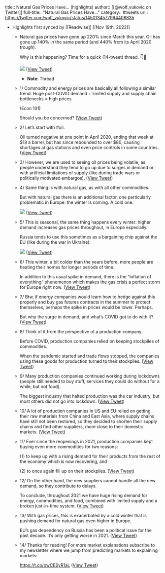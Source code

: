 title:: Natural Gas Prices Have... (highlights)
author:: [[@wolf_vukovic on Twitter]]
full-title:: "Natural Gas Prices Have..."
category:: #tweets
url:: https://twitter.com/wolf_vukovic/status/1450134577964408835

- Highlights first synced by [[Readwise]] [[Nov 19th, 2022]]
	- Natural gas prices have gone up 220% since March this year. Oil has gone up 140% in the same period (and 440% from its April 2020 trough). 
	  
	  Why is this happening? Time for a quick (14-tweet) thread. 👇🧵 
	  
	  ![](https://pbs.twimg.com/media/FB_biEYXoAcY7Ae.png) ([View Tweet](https://twitter.com/wolf_vukovic/status/1450134577964408835))
		- **Note**: Thread
	- 1/ Commodity and energy prices are basically all following a similar trend. Huge post-COVID demand + limited supply and supply chain bottlenecks = high prices
	  
	  (Econ 101)
	  
	  Should you be concerned? ([View Tweet](https://twitter.com/wolf_vukovic/status/1450134898589769728))
	- 2/ Let’s start with #oil. 
	  
	  Oil turned negative at one point in April 2020, ending that week at $18 a barrel, but has since rebounded to over $80, causing shortages at gas stations and even price controls in some countries. ([View Tweet](https://twitter.com/wolf_vukovic/status/1450135204216156164))
	- 3/ However, we are used to seeing oil prices being volatile, as people understand they tend to go up due to surges in demand or with artificial limitations of supply (like during trade wars or politically motivated embargos). ([View Tweet](https://twitter.com/wolf_vukovic/status/1450135375519825923))
	- 4/ Same thing is with natural gas, as with all other commodities.
	  
	  But with natural gas there is an additional factor, one particularly problematic in Europe: the winter is coming. A cold one. 
	  
	  ![](https://pbs.twimg.com/media/FB_q3UdXEAAiII5.jpg) ([View Tweet](https://twitter.com/wolf_vukovic/status/1450135846116544515))
	- 5/ This is seasonal, the same thing happens every winter: higher demand increases gas prices throughout, in Europe especially. 
	  
	  Russia tends to use this sometimes as a bargaining chip against the EU (like during the war in Ukraine). 
	  
	  ![](https://pbs.twimg.com/media/FB_rTTKXsAQ1_73.jpg) ([View Tweet](https://twitter.com/wolf_vukovic/status/1450136326985113611))
	- 6/ This winter, a bit colder than the years before, more people are heating their homes for longer periods of time. 
	  
	  In addition to this usual spike in demand, there is the “inflation of everything“ phenomenon which makes the gas crisis a perfect storm for Europe right now. ([View Tweet](https://twitter.com/wolf_vukovic/status/1450136464734527488))
	- 7/ Btw, if energy companies would learn how to hedge against this properly and buy gas futures contracts in the summer to protect themselves, perhaps the spike in prices would be lower. Perhaps.
	  
	  But why the surge in demand, and what’s COVID got to do with it? ([View Tweet](https://twitter.com/wolf_vukovic/status/1450136556963049476))
	- 8/ Think of it from the perspective of a production company. 
	  
	  Before COVID, production companies relied on keeping stockpiles of commodities. 
	  
	  When the pandemic started and trade flows stopped, the companies using these goods for production turned to their stockpiles. ([View Tweet](https://twitter.com/wolf_vukovic/status/1450136646331080706))
	- 9/ Many production companies continued working during lockdowns (people still needed to buy stuff, services they could do without for a while, but not food). 
	  
	  The biggest industry that halted production was the car industry, but most others did not go into lockdown. ([View Tweet](https://twitter.com/wolf_vukovic/status/1450136717235793922))
	- 10/ A lot of production companies in US and EU relied on getting their raw materials from China and East Asia, where supply chains have still not been restored, so they decided to shorten their supply chains and find other suppliers, more close to their domestic markets. ([View Tweet](https://twitter.com/wolf_vukovic/status/1450136784021729286))
	- 11/ Ever since the reopenings in 2021, production companies kept buying even more commodities for two reasons: 
	  
	  (1) to keep up with a rising demand for their products from the rest of the economy which is now recovering, and 
	  
	  (2) to once again fill up on their stockpiles. ([View Tweet](https://twitter.com/wolf_vukovic/status/1450136912644165632))
	- 12/ On the other hand, the new suppliers cannot handle all the new demand, so they contribute to delays.
	  
	  To conclude, throughout 2021 we have huge rising demand for energy, commodities, and food, combined with limited supply and a broken just-in-time system. ([View Tweet](https://twitter.com/wolf_vukovic/status/1450137001269866499))
	- 13/ With gas prices, this is exacerbated by a cold winter that is pushing demand for natural gas even higher in Europe. 
	  
	  EU’s gas dependency on Russia has been a political issue for the past decade. It’s only getting worse in 2021. ([View Tweet](https://twitter.com/wolf_vukovic/status/1450137076503093248))
	- 14/ Thanks for reading! For more market explanations subscribe to my newsletter where we jump from predicting markets to explaining markets: 
	  
	  https://t.co/owCE6yR1aL ([View Tweet](https://twitter.com/wolf_vukovic/status/1450137220330008577))